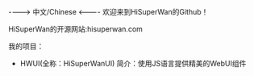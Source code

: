  ----> 中文/Chinese <----
欢迎来到HiSuperWan的Github！

HiSuperWan的开源网站:hisuperwan.com

我的项目：
* HWUI(全称：HiSuperWanUI)
  简介：使用JS语言提供精美的WebUI组件
